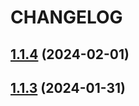 # CHANGELOG

## [1.1.4](https://github.com/w2xi/treei/compare/1.1.3...1.1.4) (2024-02-01)

## [1.1.3](https://github.com/w2xi/treei/compare/1.1.2...1.1.3) (2024-01-31)
